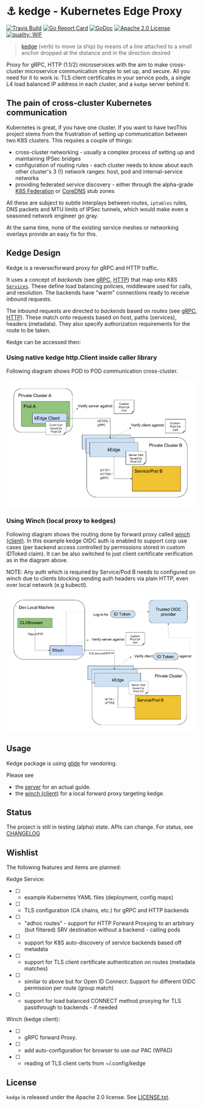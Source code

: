 # :anchor: kedge - Kubernetes Edge Proxy

[![Travis Build](https://travis-ci.org/mwitkow/kedge.svg?branch=master)](https://travis-ci.org/mwitkow/kedge)
[![Go Report Card](https://goreportcard.com/badge/github.com/mwitkow/kedge)](https://goreportcard.com/report/github.com/mwitkow/kedge)
[![GoDoc](http://img.shields.io/badge/GoDoc-Reference-blue.svg)](https://godoc.org/github.com/mwitkow/grpc-proxy)
[![Apache 2.0 License](https://img.shields.io/badge/License-Apache%202.0-blue.svg)](LICENSE)
[![quality: WIF](https://img.shields.io/badge/quality-WIP-red.svg)](#status)

 > [kedge](https://www.merriam-webster.com/dictionary/kedge) (verb) to move (a ship) by means of a line attached to a small anchor dropped at the distance and in the direction desired

Proxy for gRPC, HTTP (1.1/2) microservices with the aim to make cross-cluster
microservice communication simple to set up, and secure. All you need for it to work is: TLS client certificates in your service pods, a single L4 load balanced IP address in each cluster, and a `kedge` server behind it.

## The pain of cross-cluster Kubernetes communication

Kubernetes is great, if you have one cluster. If you want to have twoThis project stems from the frustration of setting up communication between two K8S clusters. This requires a couple of things:
 - cross-cluster networking - usually a complex process of setting up and maintaining IPSec bridges
 - configuration of routing rules - each cluster needs to know about each other cluster's 3 (!) network ranges: host, pod and internal-service networks
 - providing federated service discovery - either through the alpha-grade [K8S Federation](https://kubernetes.io/docs/concepts/cluster-administration/federation/) or [CoreDNS](https://github.com/coredns/coredns) stub zones

All these are subject to subtle interplays between routes, `iptables` rules, DNS packets and MTU limits of IPSec tunnels, which would make even a seasoned network engineer go gray.

At the same time, none of the existing service meshes or networking overlays provide an easy fix for this.

## Kedge Design

Kedge is a reverse/forward proxy for gRPC and HTTP traffic. 

It uses a concept of *backends* (see [gRPC](proto/kedge/config/grpc/backends/backend.proto), [HTTP](kedge/config/http/backends/backend.proto)) that map onto K8S [`Services`](https://kubernetes.io/docs/user-guide/services/). These define load balancing policies, middleware used for calls, and resolution. The backends have "warm" connections ready to receive inbound requests.

The inbound requests are directed to *backends* based on *routes* (see [gRPC](proto/kedge/config/grpc/routes/routes.proto), [HTTP](proto/kedge/config/grpc/routes/routes.proto)). These match onto requests based on host, paths (services), headers (metadata). They also specify authorization requirements for the route to be taken.

Kedge can be accessed then: 

### Using native kedge http.Client inside caller library

Following diagram shows POD to POD communication cross-cluster.

![Kedge Cert Routing](./kedge_arch.png)

### Using Winch (local proxy to kedges)

Following diagram shows the routing done by forward proxy called [winch (client)](winch/README.md). In this example kedge OIDC auth is enabled to support
corp use cases (per backend access controlled by permissions stored in custom IDToked claim). It can be also switched to just 
client certificate verification as in the diagram above.

NOTE: Any auth which is required by Service/Pod B needs to configured on winch due to clients blocking sending auth headers via
 plain HTTP, even over local network (e.g kubectl). 

![Kedge Winch Routing](./kedge_arch_with_winch.png)

## Usage

Kedge package is using [glide](https://github.com/Masterminds/glide) for vendoring.

Please see 
* the [server](server/README.md) for an actual guide.
* the [winch (client)](winch/README.md) for a local forward proxy targeting kedge.

## Status

The project is still in testing (alpha) state. APIs can change. 
For status, see [CHANGELOG](CHANGELOG.md)

## Wishlist

The following features and items are planned:

Kedge Service:
 * [ ] - example Kubernetes YAML files (deployment, config maps)
 * [ ] - TLS configuration (CA chains, etc.) for gRPC and HTTP backends 
 * [ ] - "adhoc routes" - support for HTTP Forward Proxying to an arbitrary (but filtered) SRV destination without a backend - calling pods
 * [ ] - support for K8S auto-discovery of service backends based off metadata
 * [ ] - support for TLS client certificate authentication on routes (metadata matches)
 * [ ] - similar to above but for Open ID Connect: Support for different OIDC permission per route (group match)
 * [ ] - support for load balanced CONNECT method proxying for TLS passthrough to backends - if needed
 
Winch (kedge client):
* [ ] - gRPC forward Proxy.
* [ ] - add auto-configuration for browser to use our PAC (WPAD)
* [ ] - reading of TLS client certs from ~/.config/kedge

## License

`kedge` is released under the Apache 2.0 license. See [LICENSE.txt](LICENSE.txt).

